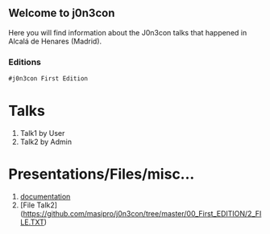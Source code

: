 ## Welcome to j0n3con

Here you will find information about the J0n3con talks that happened in Alcalá de Henares (Madrid).

### Editions

```markdown
#j0n3con First Edition
```
# Talks
1. Talk1 by User
2. Talk2 by Admin

# Presentations/Files/misc...
1. [documentation](https://help.github.com/categories/github-pages-basics/)
2. [File Talk2] (https://github.com/masipro/j0n3con/tree/master/00_First_EDITION/2_FILE.TXT)

